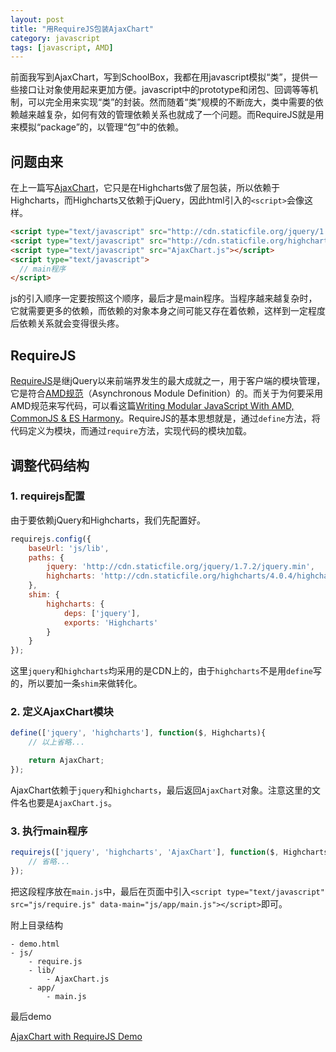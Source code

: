```yaml
---
layout: post
title: "用RequireJS包装AjaxChart"
category: javascript
tags: [javascript, AMD]
---
```


前面我写到AjaxChart，写到SchoolBox，我都在用javascript模拟“类”，提供一些接口让对象使用起来更加方便。javascript中的prototype和闭包、回调等等机制，可以完全用来实现“类”的封装。然而随着“类”规模的不断庞大，类中需要的依赖越来越复杂，如何有效的管理依赖关系也就成了一个问题。而RequireJS就是用来模拟“package”的，以管理“包”中的依赖。

<!-- more -->

问题由来
----------
在上一篇写[AjaxChart](/blog/2015/02/ajax-chart-for-highcharts.html)，它只是在Highcharts做了层包装，所以依赖于Highcharts，而Highcharts又依赖于jQuery，因此html引入的`<script>`会像这样。

```html
<script type="text/javascript" src="http://cdn.staticfile.org/jquery/1.7.2/jquery.min.js"></script>
<script type="text/javascript" src="http://cdn.staticfile.org/highcharts/4.0.4/highcharts.js"></script>
<script type="text/javascript" src="AjaxChart.js"></script>
<script type="text/javascript">
  // main程序
</script>
```

js的引入顺序一定要按照这个顺序，最后才是main程序。当程序越来越复杂时，它就需要更多的依赖，而依赖的对象本身之间可能又存在着依赖，这样到一定程度后依赖关系就会变得很头疼。



RequireJS
----------
[RequireJS](http://www.requirejs.cn/)是继jQuery以来前端界发生的最大成就之一，用于客户端的模块管理，它是符合[AMD规范](https://github.com/amdjs/amdjs-api/wiki/AMD)（Asynchronous Module Definition）的。而关于为何要采用AMD规范来写代码，可以看这篇[Writing Modular JavaScript With AMD, CommonJS & ES Harmony](http://addyosmani.com/writing-modular-js/)。RequireJS的基本思想就是，通过`define`方法，将代码定义为模块，而通过`require`方法，实现代码的模块加载。



调整代码结构
--------------

### 1. requirejs配置 ###

由于要依赖jQuery和Highcharts，我们先配置好。

```js
requirejs.config({
    baseUrl: 'js/lib',
    paths: {
        jquery: 'http://cdn.staticfile.org/jquery/1.7.2/jquery.min',
        highcharts: 'http://cdn.staticfile.org/highcharts/4.0.4/highcharts'
    },
    shim: {
        highcharts: {
            deps: ['jquery'],
            exports: 'Highcharts'
        }
    }
});
```

这里`jquery`和`highcharts`均采用的是CDN上的，由于`highcharts`不是用`define`写的，所以要加一条`shim`来做转化。


### 2. 定义AjaxChart模块 ###

```js
define(['jquery', 'highcharts'], function($, Highcharts){
    // 以上省略...

    return AjaxChart;
});
```

AjaxChart依赖于`jquery`和`highcharts`，最后返回`AjaxChart`对象。注意这里的文件名也要是`AjaxChart.js`。


### 3. 执行main程序 ###

```js
requirejs(['jquery', 'highcharts', 'AjaxChart'], function($, Highcharts, AjaxChart){
    // 省略...
});
```

把这段程序放在`main.js`中，最后在页面中引入`<script type="text/javascript" src="js/require.js" data-main="js/app/main.js"></script>`即可。


附上目录结构

```
- demo.html
- js/
    - require.js
    - lib/
        - AjaxChart.js
    - app/
        - main.js
```


最后demo

[AjaxChart with RequireJS Demo](/demo/AjaxChart/v2/demo.html)
